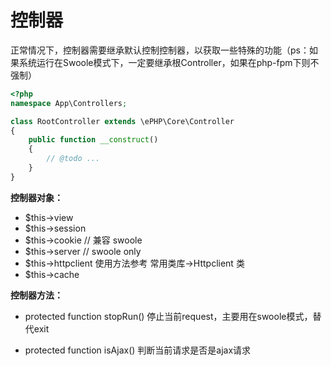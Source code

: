 # 控制器

正常情况下，控制器需要继承默认控制控制器，以获取一些特殊的功能（ps：如果系统运行在Swoole模式下，一定要继承根Controller，如果在php-fpm下则不强制）

```php
<?php
namespace App\Controllers;

class RootController extends \ePHP\Core\Controller
{    
    public function __construct()
    {
        // @todo ...
    }
}
```



**控制器对象：**

* $this-&gt;view
* $this-&gt;session
* $this-&gt;cookie // 兼容 swoole
* $this-&gt;server // swoole only
* $this-&gt;httpclient 使用方法参考 常用类库-&gt;Httpclient 类
* $this-&gt;cache



**控制器方法：**

* protected function stopRun\(\) 停止当前request，主要用在swoole模式，替代exit

* protected function isAjax\(\) 判断当前请求是否是ajax请求



